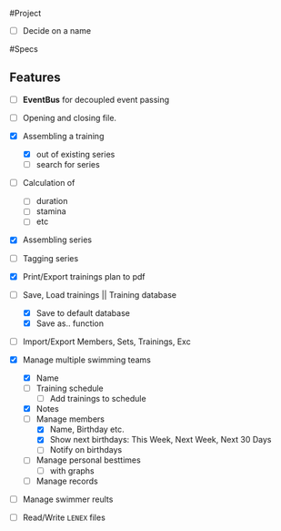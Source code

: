 #Project

* [ ] Decide on a name

#Specs

## Features

* [ ] **EventBus** for decoupled event passing
* [ ] Opening and closing file.

* [x] Assembling a training 
    * [x] out of existing series
    * [ ] search for series
* [ ] Calculation of
    * [ ] duration
    * [ ] stamina
    * [ ] etc
* [x] Assembling series
* [ ] Tagging series
* [x] Print/Export trainings plan to pdf
* [ ] Save, Load trainings || Training database
    * [x] Save to default database
    * [x] Save as.. function
    
* [ ] Import/Export Members, Sets, Trainings, Exc

* [x] Manage multiple swimming teams
    * [x] Name
    * [ ] Training schedule
        * [ ] Add trainings to schedule
    * [x] Notes
    * [ ] Manage members
        * [x] Name, Birthday etc.
        * [x] Show next birthdays: This Week, Next Week, Next 30 Days
        * [ ] Notify on birthdays
    * [ ] Manage personal besttimes
        * [ ] with graphs
    * [ ] Manage records

* [ ] Manage swimmer reults
* [ ] Read/Write `LENEX` files
